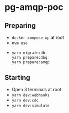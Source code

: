 # pg-amqp-poc

## Preparing
- `docker-compose up` at root
- `nvm use`
- ```bash
  yarn migrate:db
  yarn prepare:dbq
  yarn prepare:amqp
  ```

## Starting
- Open 3 terminals at root
- `yarn dev:webhooks`
- `yarn dev:cdc`
- `yarn dev:simulate`
